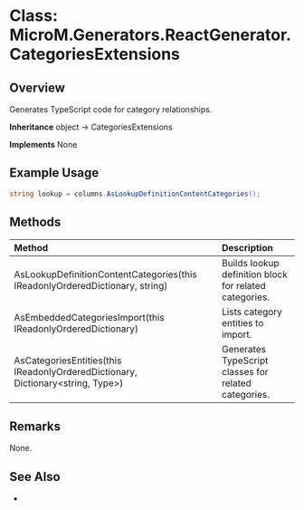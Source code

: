 # Class: MicroM.Generators.ReactGenerator.CategoriesExtensions
## Overview
Generates TypeScript code for category relationships.

**Inheritance**
object -> CategoriesExtensions

**Implements**
None

## Example Usage
```csharp
string lookup = columns.AsLookupDefinitionContentCategories();
```
## Methods
| Method | Description |
|:------------|:-------------|
| AsLookupDefinitionContentCategories(this IReadonlyOrderedDictionary<ColumnBase>, string) | Builds lookup definition block for related categories. |
| AsEmbeddedCategoriesImport(this IReadonlyOrderedDictionary<ColumnBase>) | Lists category entities to import. |
| AsCategoriesEntities(this IReadonlyOrderedDictionary<ColumnBase>, Dictionary<string, Type>) | Generates TypeScript classes for related categories. |

## Remarks
None.

## See Also
-
